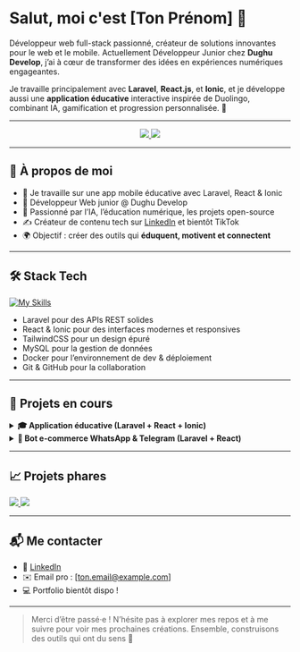 # Salut, moi c'est [Ton Prénom] 👋

Développeur web full-stack passionné, créateur de solutions innovantes pour le web et le mobile. Actuellement Développeur Junior chez **Dughu Develop**, j’ai à cœur de transformer des idées en expériences numériques engageantes.

Je travaille principalement avec **Laravel**, **React.js**, et **Ionic**, et je développe aussi une **application éducative** interactive inspirée de Duolingo, combinant IA, gamification et progression personnalisée. 🚀

---

<div align="center">

<a href="https://github.com/TonPseudo">
  <img src="https://github-readme-stats.vercel.app/api?username=TonPseudo&show_icons=true&hide_border=true&title_color=4FC08D&icon_color=4FC08D&text_color=ffffff&bg_color=0d1117&count_private=true&include_all_commits=true"/>
</a>
<a href="https://github.com/TonPseudo">
  <img src="https://github-readme-stats.vercel.app/api/top-langs/?username=TonPseudo&layout=compact&hide_border=true&title_color=4FC08D&text_color=ffffff&bg_color=0d1117"/>
</a>

</div>

---

## 🚀 À propos de moi

- 🔭 Je travaille sur une app mobile éducative avec Laravel, React & Ionic
- 💼 Développeur Web junior @ Dughu Develop
- 🧠 Passionné par l’IA, l’éducation numérique, les projets open-source
- ✍️ Créateur de contenu tech sur [LinkedIn](https://linkedin.com/in/tonprofil) et bientôt TikTok
- 🌍 Objectif : créer des outils qui **éduquent, motivent et connectent**

---

## 🛠️ Stack Tech

[![My Skills](https://skillicons.dev/icons?i=laravel,php,react,js,html,css,tailwind,vue,ionic,mysql,docker,git)](https://skillicons.dev)

- Laravel pour des APIs REST solides
- React & Ionic pour des interfaces modernes et responsives
- TailwindCSS pour un design épuré
- MySQL pour la gestion de données
- Docker pour l’environnement de dev & déploiement
- Git & GitHub pour la collaboration

---

## 📱 Projets en cours

<details>
  <summary><b>🎓 Application éducative (Laravel + React + Ionic)</b></summary>
  Plateforme gamifiée pour apprendre de manière interactive avec :
  - 🧠 Quiz & défis interactifs
  - 🏆 Système de points & classement
  - 🤖 Mentor IA intégré
  - 📈 Tableau de bord personnalisé
</details>

<details>
  <summary><b>🤖 Bot e-commerce WhatsApp & Telegram (Laravel + React)</b></summary>
  Solution SaaS pour petits commerçants :
  - 🛍️ Ventes via statuts
  - 💬 Chat intégré client-commerçant
  - ⚙️ Admin API + base de données structurée + sécurité
</details>

---

## 📈 Projets phares

<a href="https://github.com/TonPseudo/nom-du-projet-1">
  <img src="https://github-readme-stats.vercel.app/api/pin/?username=TonPseudo&repo=nom-du-projet-1&bg_color=0d1117&title_color=4FC08D&text_color=ffffff&icon_color=4FC08D&hide_border=true" />
</a>
<a href="https://github.com/TonPseudo/nom-du-projet-2">
  <img src="https://github-readme-stats.vercel.app/api/pin/?username=TonPseudo&repo=nom-du-projet-2&bg_color=0d1117&title_color=4FC08D&text_color=ffffff&icon_color=4FC08D&hide_border=true" />
</a>

---

## 📬 Me contacter

- 🔗 [LinkedIn](https://linkedin.com/in/tonprofil)
- ✉️ Email pro : [ton.email@example.com]
- 💻 Portfolio bientôt dispo !

---

> Merci d’être passé·e ! N’hésite pas à explorer mes repos et à me suivre pour voir mes prochaines créations. Ensemble, construisons des outils qui ont du sens 🌱

